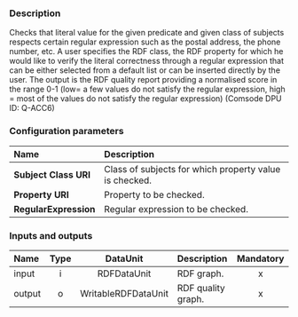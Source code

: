 ### Description

Checks that literal value for the given predicate and given class of subjects respects certain regular expression such as the postal address, the phone number, etc. A user specifies the RDF class, the RDF property for which he would like to verify the literal correctness through a regular expression that can be either selected from a default list or can be inserted directly by the user. The output is the RDF quality report providing a normalised score in the range 0-1 (low= a few values do not satisfy the regular expression, high = most of the values do not satisfy the regular expression) (Comsode DPU ID: Q-ACC6)

### Configuration parameters

| Name | Description |
|:----|:----|
|**Subject Class URI** 	   |Class of subjects for which property value is checked.       |
|**Property URI**		       |Property to be checked.           	       |
|**RegularExpression**		   |Regular expression to be checked.  |

### Inputs and outputs

|Name |Type | DataUnit | Description | Mandatory |
|:--------|:------:|:------:|:-------------|:---------------------:|
|input |i |RDFDataUnit |RDF graph. |x|
|output |o |WritableRDFDataUnit |RDF quality graph. |x|
